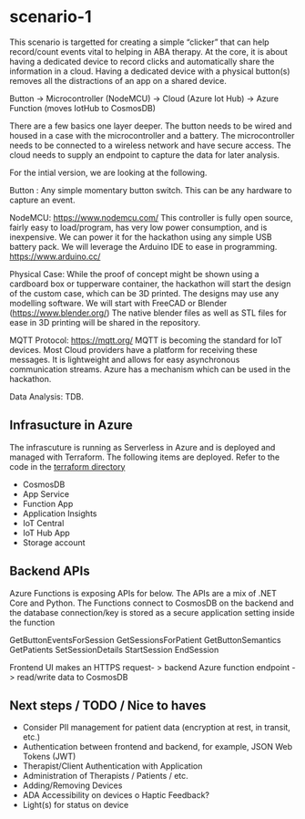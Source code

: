 # scenario-1

This scenario is targetted for creating a simple “clicker” that can help record/count events vital to helping in ABA therapy.  At the core, it is about having a dedicated device to record clicks and automatically share the information in a cloud.  Having a dedicated device with a physical button(s) removes all the distractions of an app on a shared device.

Button → Microcontroller (NodeMCU) → Cloud (Azure Iot Hub) → Azure Function (moves IotHub to CosmosDB)

There are a few basics one layer deeper.  The button needs to be wired and housed in a case with the microcontroller and a battery.  The microcontroller needs to be connected to a wireless network and have secure access.  The cloud needs to supply an endpoint to capture the data for later analysis.

For the intial version, we are looking at the following.

Button : Any simple momentary button switch.  This can be any hardware to capture an event.

NodeMCU:  https://www.nodemcu.com/  This controller is fully open source, fairly easy to load/program, has very low power consumption, and is inexpensive.  We can power it for the hackathon using any simple USB battery pack.  We will leverage the Arduino IDE to ease in programming.  https://www.arduino.cc/ 

Physical Case: While the proof of concept might be shown using a cardboard box or tupperware container, the hackathon will start the design of the custom case, which can be 3D printed.  The designs may use any modelling software.  We will start with FreeCAD or  Blender (https://www.blender.org/)  The native blender files as well as STL files for ease in 3D printing will be shared in the repository.

MQTT Protocol:  https://mqtt.org/ MQTT is becoming the standard for IoT devices.  Most Cloud providers have a platform for receiving these messages.  It is lightweight and allows for easy asynchronous communication streams.  Azure has a mechanism which can be used in the hackathon.

Data Analysis:  TDB. 

## Infrasucture in Azure
The infrascuture is running as Serverless in Azure and is deployed and managed with Terraform. The following items are deployed. Refer to the code in the [terraform directory](./terraform)

- CosmosDB
- App Service
- Function App
- Application Insights
- IoT Central
- IoT Hub App
- Storage account

## Backend APIs
Azure Functions is exposing APIs for below. The APIs are a mix of .NET Core and Python. The Functions connect to CosmosDB on the backend and the database connection/key is stored as a secure application setting inside the function

GetButtonEventsForSession
GetSessionsForPatient
GetButtonSemantics
GetPatients
SetSessionDetails
StartSession
EndSession

Frontend UI makes an HTTPS request- > backend Azure function endpoint -> read/write data to CosmosDB


## Next steps / TODO / Nice to haves
-	Consider PII management for patient data (encryption at rest, in transit, etc.) 
-	Authentication between frontend and backend, for example, JSON Web Tokens (JWT)
-	Therapist/Client Authentication with Application 
-	Administration of Therapists / Patients / etc.
-	Adding/Removing Devices 
-	ADA Accessibility on devices
o	Haptic Feedback?
-	Light(s) for status on device 
